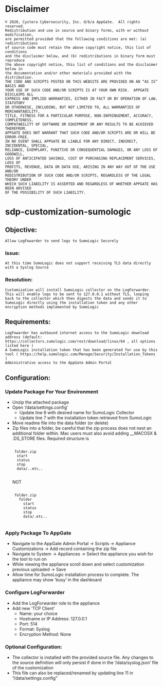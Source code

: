 # Disclaimer
``` 
© 2020, Cyxtera Cybersecurity, Inc. d/b/a AppGate.  All rights reserved.
Redistribution and use in source and binary forms, with or without modification,
are permitted provided that the following conditions are met: (a) redistributions
of source code must retain the above copyright notice, this list of conditions
and the disclaimer below, and (b) redistributions in binary form must reproduce
the above copyright notice, this list of conditions and the disclaimer below in
the documentation and/or other materials provided with the distribution.
THE CODE AND SCRIPTS POSTED ON THIS WEBSITE ARE PROVIDED ON AN “AS IS” BASIS AND
YOUR USE OF SUCH CODE AND/OR SCRIPTS IS AT YOUR OWN RISK.  APPGATE DISCLAIMS ALL
EXPRESS AND IMPLIED WARRANTIES, EITHER IN FACT OR BY OPERATION OF LAW, STATUTORY
OR OTHERWISE, INCLUDING, BUT NOT LIMITED TO, ALL WARRANTIES OF MERCHANTABILITY,
TITLE, FITNESS FOR A PARTICULAR PURPOSE, NON-INFRINGEMENT, ACCURACY, COMPLETENESS,
COMPATABILITY OF SOFTWARE OR EQUIPMENT OR ANY RESULTS TO BE ACHIEVED THEREFROM.
APPGATE DOES NOT WARRANT THAT SUCH CODE AND/OR SCRIPTS ARE OR WILL BE ERROR-FREE.
IN NO EVENT SHALL APPGATE BE LIABLE FOR ANY DIRECT, INDIRECT, INCIDENTAL, SPECIAL,
RELIANCE, EXEMPLARY, PUNITIVE OR CONSEQUENTIAL DAMAGES, OR ANY LOSS OF GOODWILL, 
LOSS OF ANTICIPATED SAVINGS, COST OF PURCHASING REPLACEMENT SERVICES, LOSS OF 
PROFITS, REVENUE, DATA OR DATA USE, ARISING IN ANY WAY OUT OF THE USE AND/OR
REDISTRIBUTION OF SUCH CODE AND/OR SCRIPTS, REGARDLESS OF THE LEGAL THEORY UNDER
WHICH SUCH LIABILITY IS ASSERTED AND REGARDLESS OF WHETHER APPGATE HAS BEEN ADVISED
OF THE POSSIBILITY OF SUCH LIABILITY.
``` 
# sdp-customization-sumologic

## Objective:
	Allow LogFowarder to send logs to SumoLogic Securely

### Issue:
	At this time SumoLogic does not support receiving TLS data directly with a Syslog Source

### Resolution:
	Customization will install SumoLogic collector on the LogForwarder. This will enable logs to be sent to 127.0.0.1 without TLS, looping back to the collector which then digests the data and sends it to SumoLogic directly using the installation token and any other encryption methods implemented by SumoLogic

## Requirements:
	LogFowarder has outbound internet access to the SumoLogic download address (default: https://collectors.sumologic.com/rest/download/linux/64 , all options listed here )
	A SumoLogic installation token that has been generated for use by this tool ( https://help.sumologic.com/Manage/Security/Installation_Tokens ) 
	Administrative access to the AppGate Admin Portal

## Configuration:
### Update Package For Your Environment
- Unzip the attached package
- Open ‘/data/settings.config’
	* Update line 6 with desired name for SumoLogic Collector
	* Update line 7 with the installation token retrieved from SumoLogic
- Move readme file into the data folder (or delete)
- Zip files into a folder, be careful that the zip process does not nest an additional folder within. Mac users must also avoid adding __MACOSX & .DS_STORE files. Required structure is
	<pre><code>
   folder.zip
    start
    status
    stop
    data/..etc..
   </code></pre>
   NOT
   <pre><code>
   folder.zip
     folder
       start
       status
       stop
       data/.etc..
    </code></pre>

### Apply Package To AppGate
- Navigate to the AppGate Admin Portal -> Scripts -> Appliance Customizations -> Add record containing the zip file
- Navigate to System -> Appliances -> Select the appliance you wish for the tool to run on
- While viewing the appliance scroll down and select customization previous uploaded -> Save
- Allow time for SumoLogic installation process to complete. The appliance may show ‘busy’ in the dashboard

### Configure LogForwarder
- Add the LogForwarder role to the appliance
- Add new ‘TCP Client’
	* Name:  your choice
	* Hostname or IP Address: 127.0.0.1
	* Port: 514
	* Format: Syslog
	* Encryption Method: None

### Optional Configuration:
- The collector is installed with the provided source file. Any changes to the source definition will only persist if done in the ‘/data/syslog.json’ file of the customization
- This file can also be replaced/renamed by updating line 11 in “/data/settings.config”
